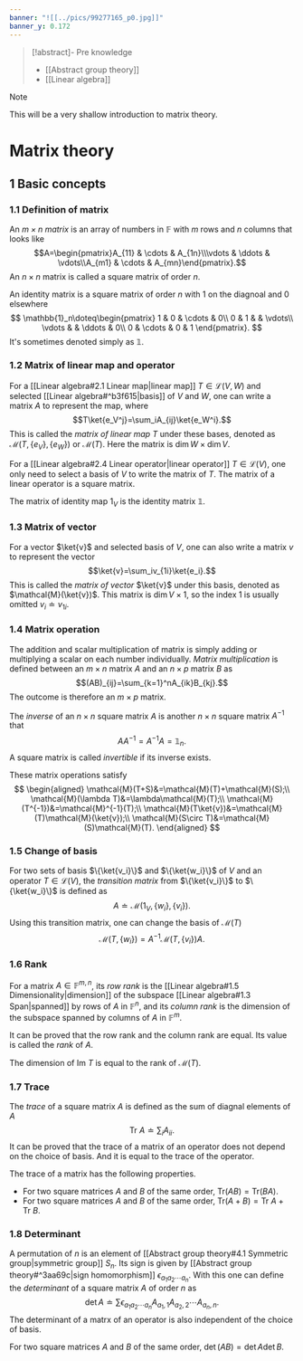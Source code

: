 ```yaml
---
banner: "![[../pics/99277165_p0.jpg]]"
banner_y: 0.172
---
```


>[!abstract]- Pre knowledge
>- [[Abstract group theory]]
>- [[Linear algebra]]

>[!note]
>This will be a very shallow introduction to matrix theory.

# Matrix theory
## 1 Basic concepts
### 1.1 Definition of matrix
An *$m\times n$ matrix* is an array of numbers in $\mathbb{F}$ with $m$ rows and $n$ columns that looks like
$$A=\begin{pmatrix}A_{11} & \cdots & A_{1n}\\\vdots & \ddots & \vdots\\A_{m1} & \cdots & A_{mn}\end{pmatrix}.$$
An $n\times n$ matrix is called a square matrix of order $n$.

An identity matrix is a square matrix of order $n$ with $1$ on the diagnoal and $0$ elsewhere
$$
\mathbb{1}_n\doteq\begin{pmatrix}
1 & 0 & \cdots & 0\\
0 & 1 &  & \vdots\\
\vdots &  & \ddots & 0\\
0 & \cdots & 0 & 1
\end{pmatrix}.
$$
It's sometimes denoted simply as $\mathbb{1}$.

### 1.2 Matrix of linear map and operator
For a [[Linear algebra#2.1 Linear map|linear map]] $T\in\mathcal{L}(V,W)$ and selected [[Linear algebra#^b3f615|basis]] of $V$ and $W$, one can write a matrix $A$ to represent the map, where
$$T\ket{e_V^j}=\sum_iA_{ij}\ket{e_W^i}.$$
This is called the *matrix of linear map* $T$ under these bases, denoted as $\mathcal{M}(T,\{e_V\},\{e_W\})$ or $\mathcal{M}(T)$. Here the matrix is $\dim W\times\dim V$.

For a [[Linear algebra#2.4 Linear operator|linear operator]] $T\in\mathcal{L}(V)$, one only need to select a basis of $V$ to write the matrix of $T$. The matrix of a linear operator is a square matrix.

The matrix of identity map $1_V$ is the identity matrix $\mathbb{1}$.

### 1.3 Matrix of vector
For a vector $\ket{v}$ and selected basis of $V$, one can also write a matrix $v$ to represent the vector
$$\ket{v}=\sum_iv_{1i}\ket{e_i}.$$
This is called the *matrix of vector* $\ket{v}$ under this basis, denoted as $\mathcal{M}(\ket{v})$. This matrix is $\dim V\times 1$, so the index $1$ is usually omitted $v_i\doteq v_{1i}$.

### 1.4 Matrix operation
The addition and scalar multiplication of matrix is simply adding or multiplying a scalar on each number individually. *Matrix multiplication* is defined between an $m\times n$ matrix $A$ and an $n\times p$ matrix $B$ as
$$(AB)_{ij}=\sum_{k=1}^nA_{ik}B_{kj}.$$
The outcome is therefore an $m\times p$ matrix.

The *inverse* of an $n\times n$ square matrix $A$ is another $n\times n$ square matrix $A^{-1}$ that
$$
AA^{-1}=A^{-1}A=\mathbb{1}_n.
$$
A square matrix is called *invertible* if its inverse exists.

These matrix operations satisfy
$$
\begin{aligned}
\mathcal{M}(T+S)&=\mathcal{M}(T)+\mathcal{M}(S);\\
\mathcal{M}(\lambda T)&=\lambda\mathcal{M}(T);\\
\mathcal{M}(T^{-1})&=\mathcal{M}^{-1}(T);\\
\mathcal{M}(T\ket{v})&=\mathcal{M}(T)\mathcal{M}(\ket{v});\\
\mathcal{M}(S\circ T)&=\mathcal{M}(S)\mathcal{M}(T).
\end{aligned}
$$

### 1.5 Change of basis
For two sets of basis $\{\ket{v_i}\}$ and $\{\ket{w_i}\}$ of $V$ and an operator $T\in\mathcal{L}(V)$, the *transition matrix* from $\{\ket{v_i}\}$ to $\{\ket{w_i}\}$ is defined as
$$
A\doteq\mathcal{M}(1_V,\{w_i\},\{v_i\}).
$$
Using this transition matrix, one can change the basis of $\mathcal{M}(T)$
$$
\mathcal{M}(T,\{w_i\})=A^{-1}\mathcal{M}(T,\{v_i\})A.
$$

### 1.6 Rank
For a matrix $A\in\mathbb{F}^{m,n}$, its *row rank* is the [[Linear algebra#1.5 Dimensionality|dimension]] of the subspace [[Linear algebra#1.3 Span|spanned]] by rows of $A$ in $\mathbb{F}^n$, and its *column rank* is the dimension of the subspace spanned by columns of $A$ in $\mathbb{F}^m$.

It can be proved that the row rank and the column rank are equal. Its value is called the *rank* of $A$.

The dimension of $\mathrm{Im}\ T$ is equal to the rank of $\mathcal{M}(T)$.

### 1.7 Trace
The *trace* of a square matrix $A$ is defined as the sum of diagnal elements of $A$
$$
\mathrm{Tr}\ A\doteq\sum_iA_{ii}.
$$
It can be proved that the trace of a matrix of an operator does not depend on the choice of basis. And it is equal to the trace of the operator.

The trace of a matrix has the following properties.
- For two square matrices $A$ and $B$ of the same order, $\mathrm{Tr}(AB)=\mathrm{Tr}(BA)$.
- For two square matrices $A$ and $B$ of the same order, $\mathrm{Tr}(A+B)=\mathrm{Tr}\ A+\mathrm{Tr}\ B$.

### 1.8 Determinant
A permutation of $n$ is an element of [[Abstract group theory#4.1 Symmetric group|symmetric group]] $S_n$. Its sign is given by [[Abstract group theory#^3aa69c|sign homomorphism]] $\epsilon_{a_1a_2\cdots a_n}$. With this one can define the *determinant* of a square matrix $A$ of order $n$ as
$$
\det A\doteq\sum\epsilon_{a_1a_2\cdots a_n}A_{a_1,1}A_{a_2,2}\cdots A_{a_n,n}.
$$
The determinant of a matrx of an operator is also independent of the choice of basis.

For two square matrices $A$ and $B$ of the same order, $\det(AB)=\det A\det B$.